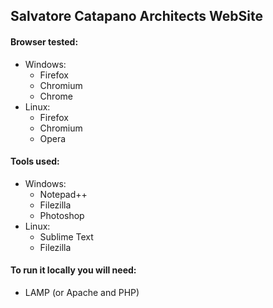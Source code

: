 ## Salvatore Catapano Architects WebSite

####  Browser tested:
- Windows:
	- Firefox
	- Chromium
	- Chrome
- Linux:
	- Firefox
	- Chromium
	- Opera

#### Tools used:
- Windows:
	- Notepad++
	- Filezilla
	- Photoshop
- Linux:
	- Sublime Text
	- Filezilla

#### To run it locally you will need:
- LAMP (or Apache and PHP)
